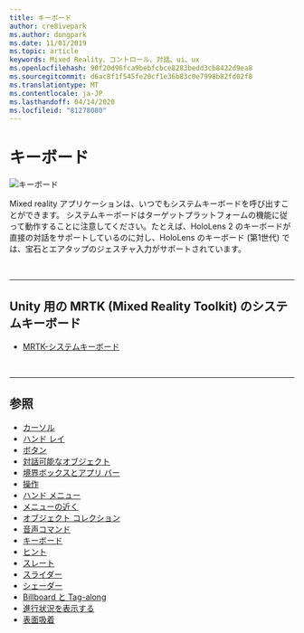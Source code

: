 ```yaml
---
title: キーボード
author: cre8ivepark
ms.author: dongpark
ms.date: 11/01/2019
ms.topic: article
keywords: Mixed Reality、コントロール、対話、ui、ux
ms.openlocfilehash: 90f20d96fca9bebfcbce8283bedd3cb8422d9ea8
ms.sourcegitcommit: d6ac8f1f545fe20cf1e36b83c0e7998b82fd02f8
ms.translationtype: MT
ms.contentlocale: ja-JP
ms.lasthandoff: 04/14/2020
ms.locfileid: "81278080"
---
```

# <a name="keyboard"></a>キーボード

![キーボード](images/UX/UX_Hero_Keyboard.jpg)

Mixed reality アプリケーションは、いつでもシステムキーボードを呼び出すことができます。 システムキーボードはターゲットプラットフォームの機能に従って動作することに注意してください。たとえば、HoloLens 2 のキーボードが直接の対話をサポートしているのに対し、HoloLens のキーボード (第1世代) では、宝石とエアタップのジェスチャ入力がサポートされています。


<br>

---

## <a name="system-keyboard-in-mrtk-mixed-reality-toolkit-for-unity"></a>Unity 用の MRTK (Mixed Reality Toolkit) のシステムキーボード

* [MRTK-システムキーボード](https://microsoft.github.io/MixedRealityToolkit-Unity/Documentation/README_SystemKeyboard.html)

<br>

---

## <a name="see-also"></a>参照

* [カーソル](cursors.md)
* [ハンド レイ](point-and-commit.md)
* [ボタン](button.md)
* [対話可能なオブジェクト](interactable-object.md)
* [境界ボックスとアプリ バー](app-bar-and-bounding-box.md)
* [操作](direct-manipulation.md)
* [ハンド メニュー](hand-menu.md)
* [メニューの近く](near-menu.md)
* [オブジェクト コレクション](object-collection.md)
* [音声コマンド](voice-input.md)
* [キーボード](keyboard.md)
* [ヒント](tooltip.md)
* [スレート](slate.md)
* [スライダー](slider.md)
* [シェーダー](shader.md)
* [Billboard と Tag-along](billboarding-and-tag-along.md)
* [進行状況を表示する](progress.md)
* [表面吸着](surface-magnetism.md)
